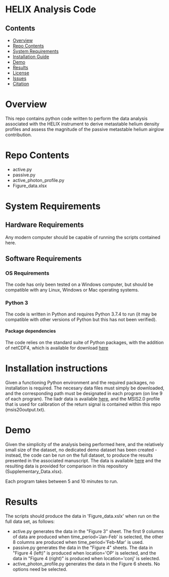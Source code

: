 # HELIX Analysis Code

## Contents

- [Overview](#overview)
- [Repo Contents](#repo-contents)
- [System Requirements](#system-requirements)
- [Installation Guide](#installation-guide)
- [Demo](#demo)
- [Results](#results)
- [License](./LICENSE)
- [Issues](https://github.com/ebridge2/lol/issues)
- [Citation](#citation)

# Overview

This repo contains python code written to perform the data analysis associated with the HELIX instrument to derive metastable helium density profiles and assess the magnitude of the passive metastable helium airglow contribution.

# Repo Contents

- active.py
- passive.py
- active_photon_profile.py
- Figure_data.xlsx

# System Requirements

## Hardware Requirements

Any modern computer should be capable of running the scripts contained here.

## Software Requirements

### OS Requirements

The code has only been tested on a Windows computer, but should be compatible with any Linux, Windows or Mac operating systems.

### Python 3

The code is written in Python and requires Python 3.7.4 to run (it may be compatible with other versions of Python but this has not been verified).

#### Package dependencies 

The code relies on the standard suite of Python packages, with the addition of netCDF4, which is available for download [here](https://pypi.org/project/netCDF4/#files)

# Installation instructions

Given a functioning Python environment and the required packages, no installation is required. The necesary data files must simply be downloaded, and the corresponding path must be designated in each program (on line 9 of each program). The liadr data is available [here](https://figshare.com/s/b68943b88521b1ce696d), and the MSIS2.0 profile that is used for calibration of the return signal is contained within this repo (msis20output.txt).

# Demo

Given the simplicity of the analysis being performed here, and the relatively small size of the dataset, no dedicated demo dataset has been created - instead, the code can be run on the full dataset, to produce the results presented in the associated manuscript. The data is available [here](https://figshare.com/s/b68943b88521b1ce696d) and the resulting data is provided for comparison in this repository (Supplementary_Data.xlsx).

Each program takes between 5 and 10 minutes to run.

# Results

The scripts should produce the data in 'Figure_data.xslx' when run on the full data set, as follows:
- active.py generates the data in the "Figure 3" sheet. The first 9 columns of data are produced when time_period='Jan-Feb' is selected, the other 8 columns are produced when time_period='Feb-Mar' is used.
- passive.py generates the data in the "Figure 4" sheets. The data in "Figure 4 (left)" is produced when location='OP' is selected, and the data in "Figure 4 (right)" is produced when location='conj' is selected.
- active_photon_profile.py generates the data in the Figure 6 sheets. No options need be selected.
